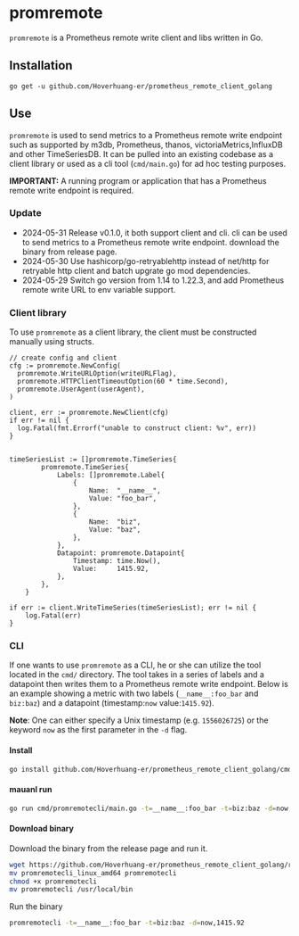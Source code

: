 # promremote

`promremote` is a Prometheus remote write client and libs written in Go.

## Installation

`go get -u github.com/Hoverhuang-er/prometheus_remote_client_golang`

## Use

`promremote` is used to send metrics to a Prometheus remote write endpoint such as supported by 
m3db, Prometheus, thanos, victoriaMetrics,InfluxDB and other TimeSeriesDB. It can be pulled into
an existing codebase as a client library or used as a cli tool (`cmd/main.go`) for ad hoc testing
purposes.

**IMPORTANT:** A running program or application that has a Prometheus remote write endpoint is required.

### Update

- 2024-05-31 Release v0.1.0, it both support client and cli. cli can be used to send metrics to a Prometheus remote write endpoint. download the binary from release page.
- 2024-05-30 Use hashicorp/go-retryablehttp instead of net/http for retryable http client and batch upgrate go mod dependencies.
- 2024-05-29 Switch go version from 1.14 to 1.22.3, and add Prometheus remote write URL to env variable support.

### Client library

To use `promremote` as a client library, the client must be constructed manually using structs.

```golang
// create config and client
cfg := promremote.NewConfig(
  promremote.WriteURLOption(writeURLFlag),
  promremote.HTTPClientTimeoutOption(60 * time.Second),
  promremote.UserAgent(userAgent),
)

client, err := promremote.NewClient(cfg)
if err != nil {
  log.Fatal(fmt.Errorf("unable to construct client: %v", err))
}


timeSeriesList := []promremote.TimeSeries{
		promremote.TimeSeries{
			Labels: []promremote.Label{
				{
					Name:  "__name__",
					Value: "foo_bar",
				},
				{
					Name:  "biz",
					Value: "baz",
				},
			},
			Datapoint: promremote.Datapoint{
				Timestamp: time.Now(),
				Value:     1415.92,
			},
		},
	}

if err := client.WriteTimeSeries(timeSeriesList); err != nil {
	log.Fatal(err)
}
```


### CLI

If one wants to use `promremote` as a CLI, he or she can utilize the tool located in the `cmd/`
directory. The tool takes in a series of labels and a datapoint then writes them to a Prometheus
remote write endpoint. Below is an example showing a metric with two labels
(`__name__:foo_bar` and `biz:baz`) and a datapoint (timestamp:`now` value:`1415.92`).

**Note**: One can either specify a Unix timestamp (e.g. `1556026725`) or the keyword `now` as the
first parameter in the `-d` flag.

#### Install

```bash
go install github.com/Hoverhuang-er/prometheus_remote_client_golang/cmd/promremotecli
```

#### mauanl run

```bash
go run cmd/promremotecli/main.go -t=__name__:foo_bar -t=biz:baz -d=now,1415.92
```

#### Download binary

Download the binary from the release page and run it.

```bash
wget https://github.com/Hoverhuang-er/prometheus_remote_client_golang/releases/download/v0.1.0/promremotecli_linux_amd64
mv promremotecli_linux_amd64 promremotecli
chmod +x promremotecli
mv promremotecli /usr/local/bin
```
Run the binary
```bash
promremotecli -t=__name__:foo_bar -t=biz:baz -d=now,1415.92
```